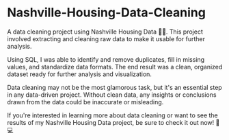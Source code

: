 # Nashville-Housing-Data-Cleaning

A data cleaning project using Nashville Housing Data 🏡🌇. This project involved extracting and cleaning raw data to make it usable for further analysis.

Using SQL, I was able to identify and remove duplicates, fill in missing values, and standardize data formats. The end result was a clean, organized dataset ready for further analysis and visualization.

Data cleaning may not be the most glamorous task, but it's an essential step in any data-driven project. Without clean data, any insights or conclusions drawn from the data could be inaccurate or misleading.

If you're interested in learning more about data cleaning or want to see the results of my Nashville Housing Data project, be sure to check it out now! 🚀💻 
